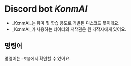 # Discord bot _KonmAI_

* _KonmAI_는 취미 및 학습 용도로 개발된 디스코드 봇이에요.
* _KonmAI_가 사용하는 데이터의 저작권은 원 저작자에게 있어요.

## 명령어

명령어는 `` ~도움 ``에서 확인할 수 있어요.
